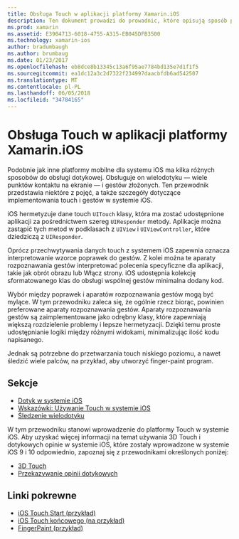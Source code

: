 ```yaml
---
title: Obsługa Touch w aplikacji platformy Xamarin.iOS
description: Ten dokument prowadzi do prowadnic, które opisują sposób pracy z touch, wielodotyku i gestów oraz technologii 3D Touch w aplikacji platformy Xamarin.iOS.
ms.prod: xamarin
ms.assetid: E3904713-6018-4755-A315-EB045DFB3500
ms.technology: xamarin-ios
author: bradumbaugh
ms.author: brumbaug
ms.date: 01/23/2017
ms.openlocfilehash: eb8dce8b13345c13a6f95ae7784bd135e7d1f1f5
ms.sourcegitcommit: ea1dc12a3c2d7322f234997daacbfdb6ad542507
ms.translationtype: MT
ms.contentlocale: pl-PL
ms.lasthandoff: 06/05/2018
ms.locfileid: "34784165"
---
```

# <a name="handling-touch-in-xamarinios-apps"></a>Obsługa Touch w aplikacji platformy Xamarin.iOS

Podobnie jak inne platformy mobilne dla systemu iOS ma kilka różnych sposobów do obsługi dotykowej. Obsługuje on wielodotyku — wiele punktów kontaktu na ekranie — i gestów złożonych. Ten przewodnik przedstawia niektóre z pojęć, a także szczegóły dotyczące implementowania touch i gestów w systemie iOS.

iOS hermetyzuje dane touch `UITouch` klasy, która ma zostać udostępnione aplikacji za pośrednictwem szereg `UIResponder` metody. Aplikacje można zastąpić tych metod w podklasach z `UIView` i `UIViewController`, które dziedziczą z `UIResponder`.

Oprócz przechwytywania danych touch z systemem iOS zapewnia oznacza interpretowanie wzorce poprawek do gestów. Z kolei można te aparaty rozpoznawania gestów interpretować polecenia specyficzne dla aplikacji, takie jak obrót obrazu lub Włącz strony. iOS udostępnia kolekcję sformatowanego klas do obsługi wspólnej gestów minimalna dodany kod.

Wybór między poprawek i aparatów rozpoznawania gestów mogą być mylące. W tym przewodniku zaleca się, że ogólnie rzecz biorąc, powinien preferowane aparaty rozpoznawania gestów. Aparaty rozpoznawania gestów są zaimplementowane jako odrębny klasy, które zapewniają większą rozdzielenie problemy i lepsze hermetyzacji. Dzięki temu proste udostępnianie logiki między różnymi widokami, minimalizując ilość kodu napisanego.

Jednak są potrzebne do przetwarzania touch niskiego poziomu, a nawet śledzić wiele palców, na przykład, aby utworzyć finger-paint program.

## <a name="sections"></a>Sekcje

-  [Dotyk w systemie iOS](touch-in-ios.md)
-  [Wskazówki: Używanie Touch w systemie iOS](ios-touch-walkthrough.md)
-  [Śledzenie wielodotyku](touch-tracking.md)

W tym przewodniku stanowi wprowadzenie do platformy Touch w systemie iOS. Aby uzyskać więcej informacji na temat używania 3D Touch i dotykowych opinie w systemie iOS, które zostały wprowadzone w systemie iOS 9 i 10 odpowiednio, zapoznaj się z przewodnikami określonych poniżej:

* [3D Touch](~/ios/platform/3d-touch.md)
* [Przekazywanie opinii dotykowych](~/ios/user-interface/ios-ui/haptic-feedback.md)

## <a name="related-links"></a>Linki pokrewne

- [iOS Touch Start (przykład)](https://developer.xamarin.com/samples/monotouch/ApplicationFundamentals/Touch_start)
- [iOS Touch końcowego (na przykład)](https://developer.xamarin.com/samples/monotouch/ApplicationFundamentals/Touch_final)
- [FingerPaint (przykład)](https://developer.xamarin.com/samples/monotouch/ApplicationFundamentals/FingerPaint)
